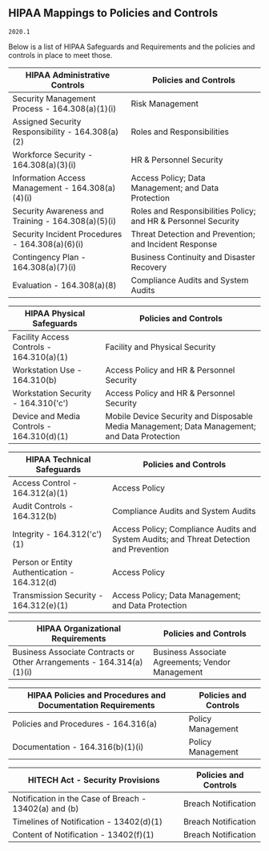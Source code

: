 ## HIPAA Mappings to  Policies and Controls

`2020.1`

Below is a list of HIPAA Safeguards and Requirements and the
 policies and controls in place to meet those.

HIPAA **Administrative Controls**                     |  Policies and Controls
---                                                   | ---
Security Management Process - 164.308(a)(1)(i)        | Risk Management
Assigned Security Responsibility - 164.308(a)(2)      | Roles and Responsibilities
Workforce Security - 164.308(a)(3)(i)                 | HR & Personnel Security
Information Access Management - 164.308(a)(4)(i)      | Access Policy; Data Management; and Data Protection
Security Awareness and Training - 164.308(a)(5)(i)    | Roles and Responsibilities Policy; and HR & Personnel Security
Security Incident Procedures - 164.308(a)(6)(i)       | Threat Detection and Prevention; and Incident Response
Contingency Plan - 164.308(a)(7)(i)                   | Business Continuity and Disaster Recovery
Evaluation - 164.308(a)(8)                            | Compliance Audits and System Audits

HIPAA **Physical Safeguards**                         |  Policies and Controls
---                                                   | ---
Facility Access Controls - 164.310(a)(1)              | Facility and Physical Security
Workstation Use - 164.310(b)                          | Access Policy and HR & Personnel Security
Workstation Security - 164.310('c')                   | Access Policy and HR & Personnel Security
Device and Media Controls - 164.310(d)(1)             | Mobile Device Security and Disposable Media Management; Data Management; and Data Protection

HIPAA **Technical Safeguards**                        |  Policies and Controls
---                                                   | ---
Access Control - 164.312(a)(1)                        | Access Policy
Audit Controls - 164.312(b)                           | Compliance Audits and System Audits
Integrity - 164.312('c')(1)                           | Access Policy; Compliance Audits and System Audits; and Threat Detection and Prevention
Person or Entity Authentication - 164.312(d)          | Access Policy
Transmission Security - 164.312(e)(1)                 | Access Policy; Data Management; and Data Protection

HIPAA **Organizational Requirements**                 |  Policies and Controls
---                                                   | ---
Business Associate Contracts or Other Arrangements - 164.314(a)(1)(i) | Business Associate Agreements; Vendor Management

HIPAA **Policies and Procedures and Documentation Requirements** |  Policies and Controls
---                                                   | ---
Policies and Procedures - 164.316(a)                  | Policy Management
Documentation - 164.316(b)(1)(i)                      | Policy Management

**HITECH Act - Security Provisions**                  |  Policies and Controls
---                                                   | ---
Notification in the Case of Breach - 13402(a) and (b) | Breach Notification
Timelines of Notification - 13402(d)(1)               | Breach Notification
Content of Notification - 13402(f)(1)                 | Breach Notification
